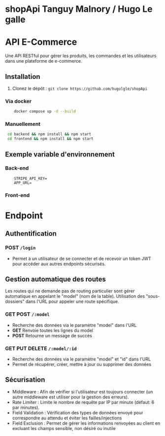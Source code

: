 # shopApi Tanguy Malnory / Hugo Le galle

# API E-Commerce

Une API RESTful pour gérer les produits, les commandes et les utilisateurs dans une plateforme de e-commerce.

## Installation

1. Clonez le dépôt : `git clone https://github.com/hugolgle/shopApi`

### Via docker

```bash
    docker compose up -d --build
```

### Manuellement

```bash
 cd backend && npm install && npm start
 cd frontend && npm install && npm start
```

## Exemple variable d'environnement

### Back-end

```env
    STRIPE_API_KEY=
    APP_URL=
```

### Front-end

# Endpoint

## Authentification

### **POST** `/login`

- Permet à un utilisateur de se connecter et de recevoir un token JWT pour accéder aux autres endpoints sécurisés.

## Gestion automatique des routes

Les routes qui ne demande pas de routing particulier sont gérer automatique en appelant le "model" (nom de la table).
Utilisation des "sous-dossiers" dans l'URL pour appeler une route spécifique.

### **GET** **POST** `/:model`

- Recherche des données via le paramètre "model" dans l'URL
- **GET** Renvoie toutes les lignes du model
- **POST** Retourne un message de succès

### **GET** **PUT** **DELETE** `/:model/:id`

- Recherche des données via le paramètre "model" et "id" dans l'URL
- Permet de récupérer, créer, mettre à jour ou supprimer des données

## Sécurisation

- Middleware : Afin de vérifier si l'utilisateur est toujours connecter (un autre middleware est utiliser pour la gestion des erreurs).
- Rate Limiter : Limite le nombre de requête par IP par minute (défaut: 6 par minutes).
- Field Validation : Vérification des types de données envoyé pour correspondre au attendu et éviter les failles/injections
- Field Exclusion : Permet de gérer les informations renvoyées au client en excluant les champs sensible, non désiré ou inutile
